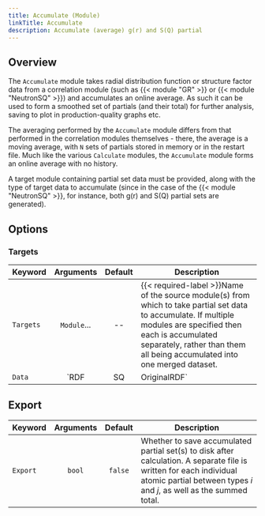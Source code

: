 ```yaml
---
title: Accumulate (Module)
linkTitle: Accumulate
description: Accumulate (average) g(r) and S(Q) partial
---
```


## Overview

The `Accumulate` module takes radial distribution function or structure factor data from a correlation module (such as {{< module "GR" >}} or {{< module "NeutronSQ" >}}) and accumulates an online average. As such it can be used to form a smoothed set of partials (and their total) for further analysis, saving to plot in production-quality graphs etc.

The averaging performed by the `Accumulate` module differs from that performed in the correlation modules themselves - there, the average is a moving average, with `N` sets of partials stored in memory or in the restart file. Much like the various `Calculate` modules, the `Accumulate` module forms an online average with no history.

A target module containing partial set data must be provided, along with the type of target data to accumulate (since in the case of the {{< module "NeutronSQ" >}}, for instance, both g(r) and S(Q) partial sets are generated).

## Options

### Targets

|Keyword|Arguments|Default|Description|
|:------|:--:|:-----:|-----------|
|`Targets`|`Module`...|--|{{< required-label >}}Name of the source module(s) from which to take partial set data to accumulate. If multiple modules are specified then each is accumulated separately, rather than them all being accumulated into one merged dataset.|
|`Data`|`RDF|SQ|OriginalRDF`|`RDF`|Partial set type to take from the target module. Not all partial set types are relevant to all target module types - e.g. `SQ` has no meaning for an {{< module "GR" >}} module, but both `RDF` and `SQ` are relevant for an {{< module "XRaySQ" >}} module. The `OriginalRDF` option is specific to the {{< module "GR" >}} module, and refers to the as-calculated partials before any intramolecular broadening has been applied.

## Export

|Keyword|Arguments|Default|Description|
|:------|:--:|:-----:|-----------|
|`Export`|`bool`|`false`|Whether to save accumulated partial set(s) to disk after calculation. A separate file is written for each individual atomic partial between types $i$ and $j$, as well as the summed total.|
